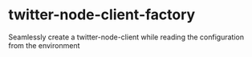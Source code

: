 # twitter-node-client-factory
Seamlessly create a twitter-node-client while reading the configuration from the environment
